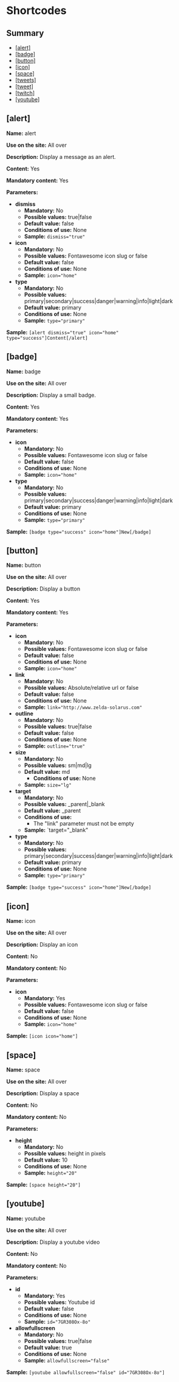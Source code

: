 Shortcodes
=================

Summary
-----------------
* [[alert]](shortcodes.md#alert)
* [[badge]](shortcodes.md#badge)
* [[button]](shortcodes.md#button)
* [[icon]](shortcodes.md#icon)
* [[space]](shortcodes.md#space)
* [[tweets]](shortcodes.md#tweets)
* [[tweet]](shortcodes.md#tweet)
* [[twitch]](shortcodes.md#twitch)
* [[youtube]](shortcodes.md#youtube)

[alert]
-----------------

**Name:** alert

**Use on the site:** All over

**Description:** Display a message as an alert.

**Content:** Yes

**Mandatory content:** Yes

**Parameters:**
* **dismiss**
    * **Mandatory:** No
    * **Possible values:** true|false
    * **Default value:** false
    * **Conditions of use:** None
    * **Sample:** `dismiss="true"`
* **icon**
    * **Mandatory:** No
    * **Possible values:** Fontawesome icon slug or false
    * **Default value:** false
    * **Conditions of use:** None
    * **Sample:** `icon="home"`
* **type**
    * **Mandatory:** No
    * **Possible values:** primary|secondary|success|danger|warning|info|light|dark
    * **Default value:** primary
    * **Conditions of use:** None
    * **Sample:** `type="primary"`

**Sample:**
`[alert dismiss="true" icon="home" type="success"]Content[/alert]`


[badge]
-----------------

**Name:** badge

**Use on the site:** All over

**Description:** Display a small badge.

**Content:** Yes

**Mandatory content:** Yes

**Parameters:**
* **icon**
    * **Mandatory:** No
    * **Possible values:** Fontawesome icon slug or false
    * **Default value:** false
    * **Conditions of use:** None
    * **Sample:** `icon="home"`
* **type**
    * **Mandatory:** No
    * **Possible values:** primary|secondary|success|danger|warning|info|light|dark
    * **Default value:** primary
    * **Conditions of use:** None
    * **Sample:** `type="primary"`

**Sample:**
`[badge type="success" icon="home"]New[/badge]`

[button]
-----------------

**Name:** button

**Use on the site:** All over

**Description:** Display a button 

**Content:** Yes

**Mandatory content:** Yes

**Parameters:**
* **icon**
    * **Mandatory:** No
    * **Possible values:** Fontawesome icon slug or false
    * **Default value:** false
    * **Conditions of use:** None
    * **Sample:** `icon="home"`
* **link**
    * **Mandatory:** No
    * **Possible values:** Absolute/relative url or false
    * **Default value:** false
    * **Conditions of use:** None
    * **Sample:** `link="http://www.zelda-solarus.com"`
* **outline**
    * **Mandatory:** No
    * **Possible values:** true|false
    * **Default value:** false
    * **Conditions of use:** None
    * **Sample:** `outline="true"`
* **size**
    * **Mandatory:** No
    * **Possible values:** sm|md|lg
    * **Default value:** md
        * **Conditions of use:** None
    * **Sample:** `size="lg"`
* **target**
    * **Mandatory:** No
    * **Possible values:** _parent|_blank
    * **Default value:** _parent
    * **Conditions of use:**
        * The "link" parameter must not be empty
    * **Sample:** `target="_blank"
* **type**
    * **Mandatory:** No
    * **Possible values:** primary|secondary|success|danger|warning|info|light|dark
    * **Default value:** primary
    * **Conditions of use:** None
    * **Sample:** `type="primary"`

**Sample:**
`[badge type="success" icon="home"]New[/badge]`

[icon]
-----------------

**Name:** icon

**Use on the site:** All over

**Description:** Display an icon

**Content:** No

**Mandatory content:** No

**Parameters:**
* **icon**
    * **Mandatory:** Yes
    * **Possible values:** Fontawesome icon slug or false
    * **Default value:** false
    * **Conditions of use:** None
    * **Sample:** `icon="home"`

**Sample:**
`[icon icon="home"]`


[space]
-----------------

**Name:** space

**Use on the site:** All over

**Description:** Display a space

**Content:** No

**Mandatory content:** No

**Parameters:**
* **height**
    * **Mandatory:** No
    * **Possible values:** height in pixels
    * **Default value:** 10
    * **Conditions of use:** None
    * **Sample:** `height="20"`

**Sample:**
`[space height="20"]`


[youtube]
-----------------

**Name:** youtube

**Use on the site:** All over

**Description:** Display a youtube video 

**Content:** No

**Mandatory content:** No

**Parameters:**
* **id**
    * **Mandatory:** Yes
    * **Possible values:** Youtube id
    * **Default value:** false
    * **Conditions of use:** None
    * **Sample:** `id="7GR308Ox-8o"`
* **allowfullscreen**
    * **Mandatory:** No
    * **Possible values:** true|false
    * **Default value:** true
    * **Conditions of use:** None
    * **Sample:** `allowfullscreen="false"`

**Sample:**
`[youtube allowfullscreen="false" id="7GR308Ox-8o"]`